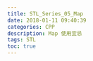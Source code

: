 ```yaml
---
title: STL_Series_05_Map
date: 2018-01-11 09:40:39
categories: CPP
description: Map 使用宜忌
tags: STL
toc: true
---
```

